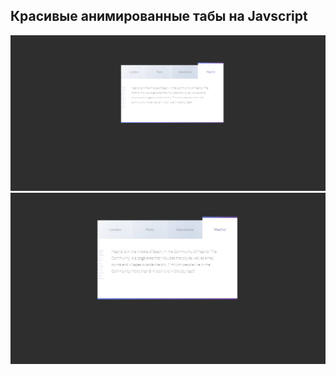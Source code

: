 ## Красивые анимированные табы на Javscript

![Image alt](https://github.com/EvgeniyBudaev/js-tabs-madrid/raw/master/readme1.png)
![Image alt](https://github.com/EvgeniyBudaev/js-tabs-madrid/raw/master/readme1.jpg)